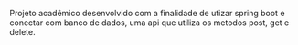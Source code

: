 Projeto acadêmico desenvolvido com a finalidade de utizar spring boot e conectar com banco de dados, uma api que utiliza os metodos post, get e delete.

